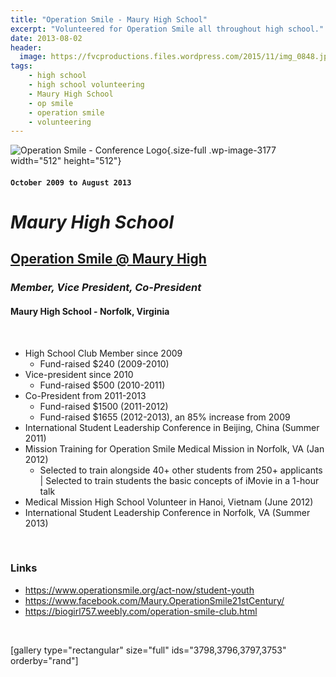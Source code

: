 ```yaml
---
title: "Operation Smile - Maury High School"
excerpt: "Volunteered for Operation Smile all throughout high school."
date: 2013-08-02
header:
  image: https://fvcproductions.files.wordpress.com/2015/11/img_0848.jpg
tags:
    - high school
    - high school volunteering
    - Maury High School
    - op smile
    - operation smile
    - volunteering
---
```


![Operation Smile - Conference
Logo](https://fvcproductions.files.wordpress.com/2015/11/conferencelogos-002-copy.png){.size-full
.wp-image-3177 width="512" height="512"}

#### `October 2009 to August 2013`

*Maury High School*
===================

**[Operation Smile @ Maury High](https://biogirl757.weebly.com/operation-smile-club.html "ISLC")**
-

### ***Member, Vice President, Co-President***

#### Maury High School - Norfolk, Virginia

 

-   High School Club Member since 2009
    -   Fund-raised \$240 (2009-2010)
-   Vice-president since 2010
    -   Fund-raised \$500 (2010-2011)
-   Co-President from 2011-2013
    -   Fund-raised \$1500 (2011-2012)
    -   Fund-raised \$1655 (2012-2013), an 85% increase from 2009
-   International Student Leadership Conference in Beijing, China
    (Summer 2011)
-   Mission Training for Operation Smile Medical Mission in Norfolk, VA
    (Jan 2012)
    -   Selected to train alongside 40+ other students from 250+
        applicants | Selected to train students the basic concepts of
        iMovie in a 1-hour talk
-   Medical Mission High School Volunteer in Hanoi, Vietnam (June 2012)
-   International Student Leadership Conference in Norfolk, VA
    (Summer 2013)

 

### Links

-   <https://www.operationsmile.org/act-now/student-youth>
-   <https://www.facebook.com/Maury.OperationSmile21stCentury/>
-   <https://biogirl757.weebly.com/operation-smile-club.html>

 

\[gallery type="rectangular" size="full" ids="3798,3796,3797,3753"
orderby="rand"\]
